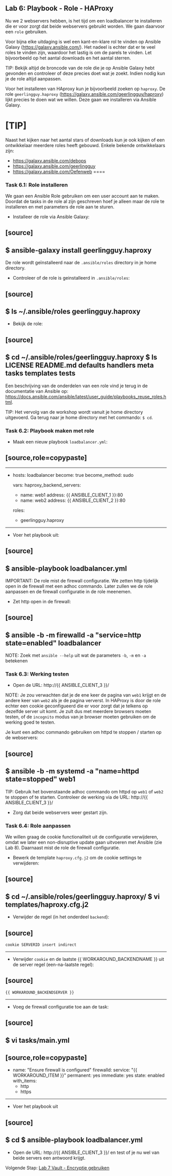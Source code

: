 ## Lab 6: Playbook - Role - HAProxy

Nu we 2 webservers hebben, is het tijd om een loadbalancer te installeren die er voor zorgt dat beide webservers gebruikt worden. We gaan daarvoor een ``role`` gebruiken.

Voor bijna elke uitdaging is wel een kant-en-klare rol te vinden op Ansible Galaxy (https://galaxy.ansible.com/). Het nadeel is echter dat er te veel roles te vinden zijn, waardoor het lastig is om de parels te vinden. Let bijvoorbeeld op het aantal downloads en het aantal sterren. 

TIP: Bekijk altijd de broncode van de role die je op Ansible Galaxy hebt gevonden en controleer of deze precies doet wat je zoekt. Indien nodig kun je de role altijd aanpassen.


Voor het installeren van HAproxy kun je bijvoorbeeld zoeken op ``haproxy``. De role ``geerlingguy.haproxy`` (https://galaxy.ansible.com/geerlingguy/haproxy)  lijkt precies te doen wat we willen. Deze gaan we installeren via Ansible Galaxy. 

[TIP]
====
Naast het kijken naar het aantal stars of downloads kun je ook kijken of een ontwikkelaar meerdere roles heeft gebouwd. Enkele bekende ontwikkelaars zijn:

* https://galaxy.ansible.com/debops
* https://galaxy.ansible.com/geerlingguy
* https://galaxy.ansible.com/Oefenweb
====

### Task 6.1: Role installeren

We gaan een Ansible Role gebruiken om een user account aan te maken.  Doordat de tasks in de role al zijn geschreven hoef je alleen maar de role te installeren en met parameters de role aan te sturen.

* Installeer de role via Ansible Galaxy:

[source]
----
$ ansible-galaxy install geerlingguy.haproxy
----

De role wordt geïnstalleerd naar de ``.ansible/roles`` directory in je home directory.

* Controleer of de role is geinstalleerd in ``.ansible/roles``:

[source]
----
$ ls ~/.ansible/roles
geerlingguy.haproxy
----

* Bekijk de role:

[source]
----
$ cd ~/.ansible/roles/geerlingguy.haproxy
$ ls
LICENSE  README.md  defaults  handlers  meta  tasks  templates  tests
----

Een beschrijving van de onderdelen van een role vind je terug in de documentatie van Ansible op: https://docs.ansible.com/ansible/latest/user_guide/playbooks_reuse_roles.html.

TIP: Het vervolg van de workshop wordt vanuit je home directory uitgevoerd. Ga terug naar je home directory met het commando: ``$ cd``.

### Task 6.2: Playbook maken met role

* Maak een nieuw playbook ``loadbalancer.yml``:

[source,role=copypaste]
----
---
- hosts: loadbalancer
  become: true
  become_method: sudo

  vars:
    haproxy_backend_servers:
    - name: web1
      address: {{ ANSIBLE_CLIENT_1 }}:80
    - name: web2
      address: {{ ANSIBLE_CLIENT_2 }}:80

  roles:
  - geerlingguy.haproxy
----

* Voer het playbook uit:

[source]
----
$ ansible-playbook loadbalancer.yml
----


IMPORTANT: De role mist de firewall configuratie. We zetten http tijdelijk open in de firewall met een adhoc commando. Later zullen we de role aanpassen en de firewall configuratie in de role meenemen.

* Zet http open in de firewall:

[source]
----
$ ansible -b -m firewalld -a "service=http state=enabled" loadbalancer
----

NOTE: Zoek met ``ansible --help`` uit wat de parameters ``-b``, ``-m`` en ``-a`` betekenen



### Task 6.3: Werking testen

* Open de URL: http://{{ ANSIBLE_CLIENT_3 }}/

NOTE: Je zou verwachten dat je de ene keer de pagina van ``web1`` krijgt en de andere keer van ``web2`` als je de pagina ververst. In HAProxy is door de role echter een cookie geconfigueerd die er voor zorgt dat je telkens op dezelfde server uit komt. Je zult dus met meerdere browsers moeten testen, of de ``incognito`` modus van je browser moeten gebruiken om de werking goed te testen.

Je kunt een adhoc commando gebruiken om httpd te stoppen / starten op de webservers:

[source]
----
$ ansible -b -m systemd -a "name=httpd state=stopped" web1
----


TIP: Gebruik het bovenstaande adhoc commando om httpd op ``web1`` of ``web2`` te stoppen of te starten. Controleer de werking via de URL: http://{{ ANSIBLE_CLIENT_3 }}/

* Zorg dat beide webservers weer gestart zijn.

### Task 6.4: Role aanpassen

We willen graag de cookie functionaliteit uit de configuratie verwijderen, omdat we later een non-disruptive update gaan uitvoeren met Ansible (zie Lab 8). Daarnaast mist de role de firewall configuratie.

* Bewerk de template ``haproxy.cfg.j2`` om de cookie settings te verwijderen:

[source]
----
$ cd ~/.ansible/roles/geerlingguy.haproxy/
$ vi templates/haproxy.cfg.j2 
----

* Verwijder de regel (in het onderdeel ``backend``):

[source]
----
    cookie SERVERID insert indirect
----

* Verwijder ``cookie`` en de laatste {{ WORKAROUND_BACKENDNAME }} uit de server regel (een-na-laatste regel):

[source]
----
    {{ WORKAROUND_BACKENDSERVER }}
----

* Voeg de firewall configuratie toe aan de task:

[source]
----
$ vi tasks/main.yml
----


[source,role=copypaste]
----
- name: "Ensure firewall is configured"
  firewalld:
    service: "{{ WORKAROUND_ITEM }}"
    permanent: yes
    immediate: yes
    state: enabled
  with_items:
  - http
  - https
----

* Voer het playbook uit

[source]
----
$ cd
$ ansible-playbook loadbalancer.yml
----

* Open de URL: http://{{ ANSIBLE_CLIENT_3 }}/ en test of je nu wel van beide servers een antwoord krijgt.

Volgende Stap: [Lab 7 Vault - Encryptie gebruiken](07_NL_vault.md)
